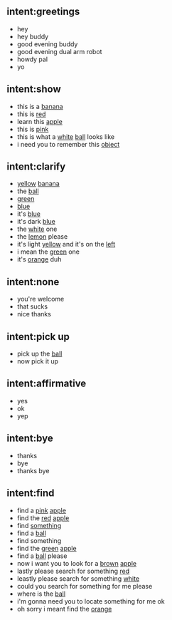 ## intent:greetings
- hey
- hey buddy
- good evening buddy
- good evening dual arm robot
- howdy pal
- yo

## intent:show
- this is a [banana](object_name)
- this is [red](object_color)
- learn this [apple](object_name)
- this is [pink](object_color)
- this is what a [white](object_color) [ball](object_name) looks like
- i need you to remember this [object](object_name)

## intent:clarify
- [yellow](object_color) [banana](object_name)
- the [ball](object_name)
- [green](object_color)
- [blue](object_color)
- it's [blue](object_color)
- it's dark [blue](object_color)
- the [white](object_color) one
- the [lemon](object_name) please
- it's light [yellow](object_color) and it's on the [left](placement)
- i mean the [green](object_color) one
- it's [orange](object_color) duh

## intent:none
- you're welcome
- that sucks
- nice thanks

## intent:pick up
- pick up the [ball](object_name)
- now pick it up

## intent:affirmative
- yes
- ok
- yep

## intent:bye
- thanks
- bye
- thanks bye

## intent:find
- find a [pink](object_color) [apple](object_name)
- find the [red](object_color) [apple](object_name)
- find [something](object_name)
- find a [ball](object_name)
- find something
- find the [green](object_color) [apple](object_name)
- find a [ball](object_name) please
- now i want you to look for a [brown](object_color) [apple](object_name)
- lastly please search for something [red](object_color)
- leastly please search for something [white](object_color)
- could you search for something for me please
- where is the [ball](object_name)
- i'm gonna need you to locate something for me ok
- oh sorry i meant find the [orange](object_name)
